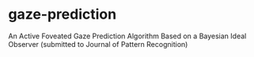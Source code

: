 # gaze-prediction
An Active Foveated Gaze Prediction Algorithm Based on a Bayesian Ideal Observer (submitted to Journal of Pattern Recognition)
